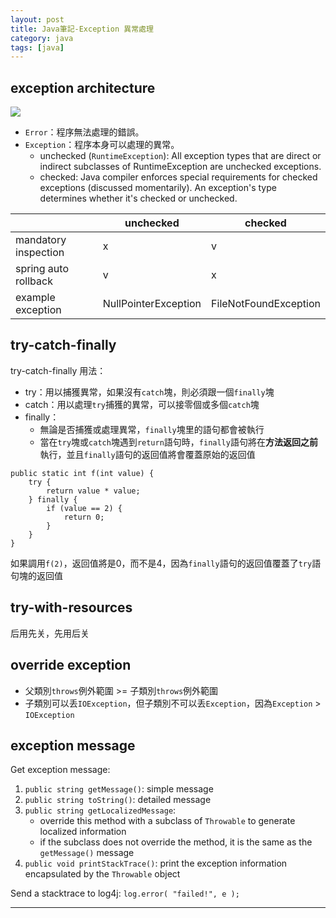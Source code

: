 ```yaml
---
layout: post
title: Java筆記-Exception 異常處理
category: java
tags: [java]
---
```


## exception architecture

![](http://www.hauchenglee.com/assets/images/tech/throwable.png)

- `Error`：程序無法處理的錯誤。
- `Exception`：程序本身可以處理的異常。
   - unchecked (`RuntimeException`): All exception types that are direct or indirect subclasses of RuntimeException are unchecked exceptions.
   - checked: Java compiler enforces special requirements for checked exceptions (discussed momentarily). 
     An exception's type determines whether it's checked or unchecked.

<table>
    <thead>
        <tr>
            <th></th>
            <th>unchecked</th>
            <th>checked</th>
        </tr>
    </thead>
    <tbody>
        <tr>
            <td>mandatory inspection</td>
            <td>x</td>
            <td>v</td>
        </tr>
        <tr>
            <td>spring auto rollback</td>
            <td>v</td>
            <td>x</td>
        </tr>
        <tr>
            <td>example exception</td>
            <td>NullPointerException</td>
            <td>FileNotFoundException</td>
        </tr>
    </tbody>
</table>

## try-catch-finally

try-catch-finally 用法：
- try：用以捕獲異常，如果沒有`catch`塊，則必須跟一個`finally`塊
- catch：用以處理`try`捕獲的異常，可以接零個或多個`catch`塊
- finally：
   - 無論是否捕獲或處理異常，`finally`塊里的語句都會被執行
   - 當在`try`塊或`catch`塊遇到`return`語句時，`finally`語句將在**方法返回之前**執行，並且`finally`語句的返回值將會覆蓋原始的返回值

```
public static int f(int value) {
    try {
        return value * value;
    } finally {
        if (value == 2) {
            return 0;
        }
    }
}
```

如果調用`f(2)`，返回值將是0，而不是4，因為`finally`語句的返回值覆蓋了`try`語句塊的返回值

## try-with-resources

后用先关，先用后关

## override exception

- 父類別`throws`例外範圍 >= 子類別`throws`例外範圍
- 子類別可以丢`IOException`，但子類別不可以丢`Exception`，因為`Exception` > `IOException`

## exception message

Get exception message:
1. `public string getMessage()`: simple message
2. `public string toString()`: detailed message
3. `public string getLocalizedMessage`:
   - override this method with a subclass of `Throwable` to generate localized information
   - if the subclass does not override the method, it is the same as the `getMessage()` message
4. `public void printStackTrace()`: print the exception information encapsulated by the `Throwable` object

Send a stacktrace to log4j: `log.error( "failed!", e );`

---